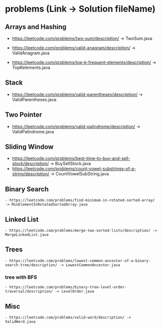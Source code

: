 # problems (Link -> Solution fileName)

## Arrays and Hashing
 - https://leetcode.com/problems/two-sum/description/ -> TwoSum.java

 - https://leetcode.com/problems/valid-anagram/description/ -> ValidAnagram.java
 
 - https://leetcode.com/problems/top-k-frequent-elements/description/  -> TopKelements.java

## Stack
 - https://leetcode.com/problems/valid-parentheses/description/ -> ValidParentheses.java
 
## Two Pointer
 - https://leetcode.com/problems/valid-palindrome/description/ -> ValidPalindrome.java
 
## Sliding Window
 - https://leetcode.com/problems/best-time-to-buy-and-sell-stock/description/ -> BuySellStock.java
 - https://leetcode.com/problems/count-vowel-substrings-of-a-string/description/ -> CountVowelSubString.java
 
## Binary Search
	- https://leetcode.com/problems/find-minimum-in-rotated-sorted-array/ -> MinElementInRotatedSortedArray.java

## Linked List
	- https://leetcode.com/problems/merge-two-sorted-lists/description/ -> MergeLinkedList.java
	
## Trees
	- https://leetcode.com/problems/lowest-common-ancestor-of-a-binary-search-tree/description/ -> LowestCommonAncestor.java
### tree with BFS
	- https://leetcode.com/problems/binary-tree-level-order-traversal/description/ -> LevelOrder.java
## Misc
	- https://leetcode.com/problems/valid-word/description/ -> ValidWord.java